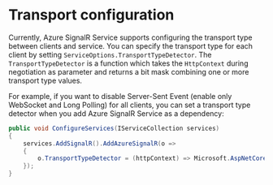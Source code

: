 # Transport configuration

Currently, Azure SignalR Service supports configuring the transport type between clients and service. You can specify the transport type for each client by setting `ServiceOptions.TransportTypeDetector`.
The `TransportTypeDetector` is a function which takes the `HttpContext` during negotiation as parameter and returns a bit mask combining one or more transport type values.

For example, if you want to disable Server-Sent Event (enable only WebSocket and Long Polling) for all clients, you can set a transport type detector when you add Azure SignalR Service as a dependency:

```cs
public void ConfigureServices(IServiceCollection services)
{
    services.AddSignalR().AddAzureSignalR(o =>
    {
        o.TransportTypeDetector = (httpContext) => Microsoft.AspNetCore.Http.Connections.HttpTransportType.WebSockets | Microsoft.AspNetCore.Http.Connections.HttpTransportType.LongPolling;
    });
}
```
